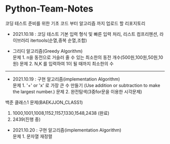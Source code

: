 # Python-Team-Notes
코딩 테스트 준비를 위한 기초 코드 부터 알고리즘 까지 업로드 할 리포지토리   



* 2021.10.18 : 코딩 테스트 기본 입력 형식 및 빠른 입력 처리, 리스트 컴프리헨션, 라이브러리 itertools(순열,중복 순열,조합)    

* 그리디 알고리즘(Greedy Algorithm)  
문제 1. n을 동전으로 거슬러 줄 수 있는 최소한의 동전 개수(500원,100원,50원,10원)
문제 2. N,K 를 입력하여 1이 될 때까지 최소한의 수


***
* 2021.10.19 : 구현 알고리즘(implementation Algorithm)   
문제 1. '+' or 'x' 로 가장 큰 수 만들기 (Use addition or subtraction to make the largest number.)
문제 2. 완전탐색(3중for문을 이용한 시각문제)


백준 클래스1 문제(BAEKJJON_CLASS1)  
1. 1000,1001,1008,1152,1157,1330,1548,2438 (완료)   
2. 2439(진행 중)



* 2021.10.20 : 구현 알고리즘(implementation Algorithm)   
문제 1. 문자열 재정렬
